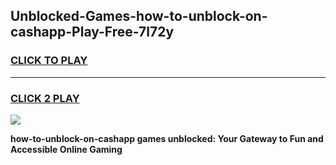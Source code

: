 
## Unblocked-Games-how-to-unblock-on-cashapp-Play-Free-7l72y
<h3>
<a href="https://premium76.site?title=how-to-unblock-on-cashapp&ref=20M">CLICK TO PLAY</a></h3>
<hr>

<h3>
<a href="https://premium76.site?title=how-to-unblock-on-cashapp&ref=20M">CLICK 2 PLAY</a>
  
</h3>

<a href="https://premium76.site?title=how-to-unblock-on-cashapp&ref=19M"><img src="https://clearcache.store/games.png"></a>


**how-to-unblock-on-cashapp games unblocked: Your Gateway to Fun and Accessible Online Gaming**
